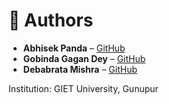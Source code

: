 # 👥 Authors

- **Abhisek Panda** – [GitHub](https://github.com/abhisek2004)
- **Gobinda Gagan Dey** – [GitHub](https://github.com/gobindagagan)
- **Debabrata Mishra** – [GitHub](https://github.com/debabrata-mishra)

Institution: GIET University, Gunupur
